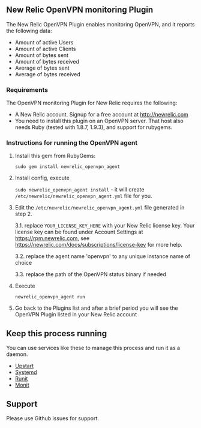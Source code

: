 ## New Relic OpenVPN monitoring Plugin

The New Relic OpenVPN Plugin enables monitoring OpenVPN, and it reports the following data:

* Amount of active Users
* Amount of active Clients
* Amount of bytes sent
* Amount of bytes received
* Average of bytes sent
* Average of bytes received

### Requirements

The OpenVPN monitoring Plugin for New Relic requires the following:

* A New Relic account. Signup for a free account at http://newrelic.com
* You need to install this plugin on an OpenVPN server. That host also needs Ruby (tested with 1.8.7, 1.9.3), and support for rubygems.

### Instructions for running the OpenVPN agent

1. Install this gem from RubyGems:

    `sudo gem install newrelic_openvpn_agent`

2. Install config, execute

    `sudo newrelic_openvpn_agent install` - it will create `/etc/newrelic/newrelic_openvpn_agent.yml` file for you.

3. Edit the `/etc/newrelic/newrelic_openvpn_agent.yml` file generated in step 2. 
 
    3.1. replace `YOUR_LICENSE_KEY_HERE` with your New Relic license key. Your license key can be found under Account Settings at https://rpm.newrelic.com, see https://newrelic.com/docs/subscriptions/license-key for more help.

    3.2. replace the agent name 'openvpn' to any unique instance name of choice

    3.3. replace the path of the OpenVPN status binary if needed

4. Execute

    `newrelic_openvpn_agent run`
  
5. Go back to the Plugins list and after a brief period you will see the OpenVPN Plugin listed in your New Relic account


## Keep this process running

You can use services like these to manage this process and run it as a daemon.

- [Upstart](http://upstart.ubuntu.com/)
- [Systemd](http://www.freedesktop.org/wiki/Software/systemd/)
- [Runit](http://smarden.org/runit/)
- [Monit](http://mmonit.com/monit/)

## Support

Please use Github issues for support.

